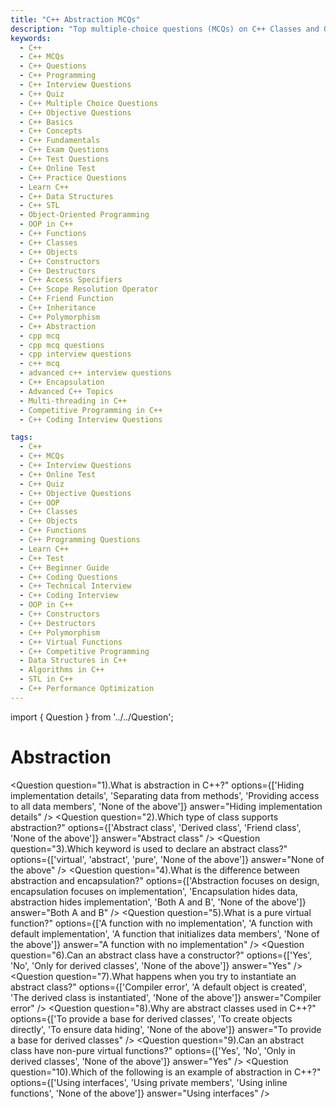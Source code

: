 ```yaml
---
title: "C++ Abstraction MCQs"
description: "Top multiple-choice questions (MCQs) on C++ Classes and Objects for interview preparation. Covers constructors, access specifiers, friend functions, and object creation."
keywords:
  - C++
  - C++ MCQs
  - C++ Questions
  - C++ Programming
  - C++ Interview Questions
  - C++ Quiz
  - C++ Multiple Choice Questions
  - C++ Objective Questions
  - C++ Basics
  - C++ Concepts
  - C++ Fundamentals
  - C++ Exam Questions
  - C++ Test Questions
  - C++ Online Test
  - C++ Practice Questions
  - Learn C++
  - C++ Data Structures
  - C++ STL
  - Object-Oriented Programming
  - OOP in C++
  - C++ Functions
  - C++ Classes
  - C++ Objects
  - C++ Constructors
  - C++ Destructors
  - C++ Access Specifiers
  - C++ Scope Resolution Operator
  - C++ Friend Function
  - C++ Inheritance
  - C++ Polymorphism
  - C++ Abstraction
  - cpp mcq
  - cpp mcq questions
  - cpp interview questions
  - c++ mcq
  - advanced c++ interview questions
  - C++ Encapsulation
  - Advanced C++ Topics
  - Multi-threading in C++
  - Competitive Programming in C++
  - C++ Coding Interview Questions

tags:
  - C++
  - C++ MCQs
  - C++ Interview Questions
  - C++ Online Test
  - C++ Quiz
  - C++ Objective Questions
  - C++ OOP
  - C++ Classes
  - C++ Objects
  - C++ Functions
  - C++ Programming Questions
  - Learn C++
  - C++ Test
  - C++ Beginner Guide
  - C++ Coding Questions
  - C++ Technical Interview
  - C++ Coding Interview
  - OOP in C++
  - C++ Constructors
  - C++ Destructors
  - C++ Polymorphism
  - C++ Virtual Functions
  - C++ Competitive Programming
  - Data Structures in C++
  - Algorithms in C++
  - STL in C++
  - C++ Performance Optimization
---
```


import { Question } from '../../Question';

# Abstraction

<Question
  question="1).What is abstraction in C++?"
  options={['Hiding implementation details', 'Separating data from methods', 'Providing access to all data members', 'None of the above']}
  answer="Hiding implementation details"
/>
<Question
  question="2).Which type of class supports abstraction?"
  options={['Abstract class', 'Derived class', 'Friend class', 'None of the above']}
  answer="Abstract class"
/>
<Question
  question="3).Which keyword is used to declare an abstract class?"
  options={['virtual', 'abstract', 'pure', 'None of the above']}
  answer="None of the above"
/>
<Question
  question="4).What is the difference between abstraction and encapsulation?"
  options={['Abstraction focuses on design, encapsulation focuses on implementation', 'Encapsulation hides data, abstraction hides implementation', 'Both A and B', 'None of the above']}
  answer="Both A and B"
/>
<Question
  question="5).What is a pure virtual function?"
  options={['A function with no implementation', 'A function with default implementation', 'A function that initializes data members', 'None of the above']}
  answer="A function with no implementation"
/>
<Question
  question="6).Can an abstract class have a constructor?"
  options={['Yes', 'No', 'Only for derived classes', 'None of the above']}
  answer="Yes"
/>
<Question
  question="7).What happens when you try to instantiate an abstract class?"
  options={['Compiler error', 'A default object is created', 'The derived class is instantiated', 'None of the above']}
  answer="Compiler error"
/>
<Question
  question="8).Why are abstract classes used in C++?"
  options={['To provide a base for derived classes', 'To create objects directly', 'To ensure data hiding', 'None of the above']}
  answer="To provide a base for derived classes"
/>
<Question
  question="9).Can an abstract class have non-pure virtual functions?"
  options={['Yes', 'No', 'Only in derived classes', 'None of the above']}
  answer="Yes"
/>
<Question
  question="10).Which of the following is an example of abstraction in C++?"
  options={['Using interfaces', 'Using private members', 'Using inline functions', 'None of the above']}
  answer="Using interfaces"
/>
